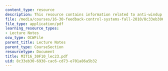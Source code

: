 ```yaml
---
content_type: resource
description: This resource contains information related to anti-windup.
file: /media/courses/16-30-feedback-control-systems-fall-2010/8c33eb306938cac6cd73e701a86a5b32_MIT16_30F10_lec23.pdf
file_type: application/pdf
learning_resource_types:
- Lecture Notes
ocw_type: OCWFile
parent_title: Lecture Notes
parent_type: CourseSection
resourcetype: Document
title: MIT16_30F10_lec23.pdf
uid: 8c33eb30-6938-cac6-cd73-e701a86a5b32
---
```

